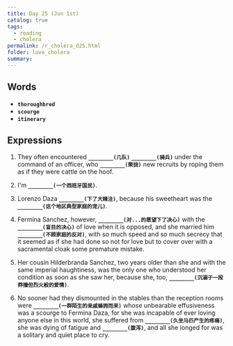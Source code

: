 ```yaml
---
title: Day 25 (Jun 1st)
catalog: true
tags: 
  - reading
  - cholera
permalink: /r_cholera_d25.html
folder: love_cholera
summary: 
---
```


## Words

-   <b data-toggle="tooltip" data-original-title="{{site.data.glossary.thoroughbred}}">`thoroughbred`</b>
-   <b data-toggle="tooltip" data-original-title="{{site.data.glossary.scourge}}">`scourge`</b>
-   <b data-toggle="tooltip" data-original-title="{{site.data.glossary.itinerary}}">`itinerary`</b>


## Expressions

1.  They often encountered <b data-toggle="tooltip" data-original-title="{{site.data.answers.25_a}}">`________(几队)`</b> <b data-toggle="tooltip" data-original-title="{{site.data.answers.25_a2}}">`________(骑兵)`</b> under the command of an officer, who <b data-toggle="tooltip" data-original-title="{{site.data.answers.25_a3}}">`________(聚拢)`</b> new recruits by roping them as if they were cattle on the hoof.

2.  I'm <b data-toggle="tooltip" data-original-title="{{site.data.answers.25_b}}">`________(一个西班牙国民)`</b>.

4.  Lorenzo Daza <b data-toggle="tooltip" data-original-title="{{site.data.answers.25_d}}">`________(下了大赌注)`</b>, because his sweetheart was the <b data-toggle="tooltip" data-original-title="{{site.data.answers.25_d2}}">`________(这个地区典型家庭的宠儿)`</b>.

5.  Fermina Sanchez, however, <b data-toggle="tooltip" data-original-title="{{site.data.answers.25_e}}">`________(对...的愿望下了决心)`</b> with the <b data-toggle="tooltip" data-original-title="{{site.data.answers.25_e2}}">`________(盲目的决心)`</b> of love when it is opposed, and she married him <b data-toggle="tooltip" data-original-title="{{site.data.answers.25_e3}}">`________(不顾家庭的反对)`</b>, with so much speed and so much secrecy that it seemed as if she had done so not for love but to cover over with a sacramental cloak some premature mistake.

6.  Her cousin Hilderbranda Sanchez, two years older than she and with the same imperial haughtiness, was the only one who understood her condition as soon as she saw her, because she, too, <b data-toggle="tooltip" data-original-title="{{site.data.answers.25_f}}">`________(沉溺于一段莽撞但烈火般的爱情)`</b>.

7.  No sooner had they dismounted in the stables than the reception rooms were <b data-toggle="tooltip" data-original-title="{{site.data.answers.25_g}}">`________(一群陌生的亲戚蜂拥而来)`</b> whose unbearable effusiveness was a scourge to Fermina Daza, for she was incapable of ever loving anyone else in this world, she suffered from <b data-toggle="tooltip" data-original-title="{{site.data.answers.25_g2}}">`________(久坐马匹产生的疼痛)`</b>, she was dying of fatigue and <b data-toggle="tooltip" data-original-title="{{site.data.answers.25_g3}}">`________(腹泻)`</b>, and all she longed for was a solitary and quiet place to cry.